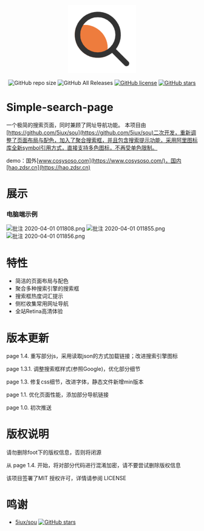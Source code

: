 <p align="center">
  <a href="https://hao.zdsr.cn/" target="_blank">
    <img width="180" src="img/search.png" alt="logo">
  </a>
</p>
<p align="center">
  <img alt="GitHub repo size" src="https://img.shields.io/github/repo-size/616620131/Simple-Search-Page">
  <img alt="GitHub All Releases" src="https://img.shields.io/github/downloads/616620131/Simple-Search-Page/total">
  <a href="https://github.com/616620131/Simple-Search-Page/blob/master/LICENSE"><img alt="GitHub license" src="https://img.shields.io/github/license/616620131/Simple-Search-Page"></a>
  <a href="https://github.com/616620131/Simple-Search-Page/stargazers"><img alt="GitHub stars" src="https://img.shields.io/github/stars/616620131/Simple-Search-Page?style=social"></a>

# Simple-search-page

一个极简的搜索页面，同时兼顾了网址导航功能。
本项目由[https://github.com/5iux/sou](https://github.com/5iux/sou)二次开发，重新调整了页面布局与配色，加入了聚合搜索框，并且包含搜索提示功能，采用阿里图标库全新symbol引用方式，直接支持多色图标，不再受单色限制。

demo：国外[www.cosysoso.com](https://www.cosysoso.com/)，国内[hao.zdsr.cn](https://hao.zdsr.cn)


# 展示
### 电脑端示例

![批注 2020-04-01 011808.png](https://i.loli.net/2020/04/01/nHr5xh7uOqXJA8m.png)
![批注 2020-04-01 011855.png](https://i.loli.net/2020/04/01/1FiZ4HJmDQRt7zN.png)
![批注 2020-04-01 011856.png](https://i.loli.net/2020/04/01/WITpKXGQgMureEB.png)


# 特性

- 简洁的页面布局与配色
- 聚合多种搜索引擎的搜索框
- 搜索框热度词汇提示
- 侧栏收集常用网址导航
- 全站Retina高清体验

# 版本更新

  page 1.4. 重写部分js，采用读取json的方式加载链接；改进搜索引擎图标

  page 1.3.1. 调整搜索框样式(参照Google)，优化部分细节

  page 1.3. 修复css细节，改进字体，静态文件新增min版本

  page 1.1. 优化页面性能，添加部分导航链接

  page 1.0. 初次推送

# 版权说明

请勿删除foot下的版权信息，否则将闭源

从 page 1.4. 开始，将对部分代码进行混淆加密，请不要尝试删除版权信息

该项目签署了MIT 授权许可，详情请参阅 LICENSE

# 鸣谢

- [5iux/sou](https://github.com/5iux/sou)  [![GitHub stars](https://img.shields.io/github/stars/5iux/sou?style=social)](https://github.com/5iux/sou/stargazers)
